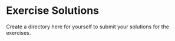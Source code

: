 Exercise Solutions
==================

Create a directory here for yourself to submit your solutions for the
exercises.
